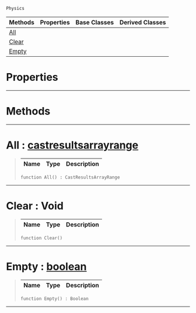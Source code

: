  `Physics`

|Methods|Properties|Base Classes|Derived Classes|
|---|---|---|---|
|[ All](https://github.com/zeroengineteam/ZeroDocs/blob/master/code_reference/class_reference/castresults.markdown#all-zero-engine-document)| | | |
|[ Clear](https://github.com/zeroengineteam/ZeroDocs/blob/master/code_reference/class_reference/castresults.markdown#clear-void)| | | |
|[ Empty](https://github.com/zeroengineteam/ZeroDocs/blob/master/code_reference/class_reference/castresults.markdown#empty-zero-engine-docume)| | | |


 #  Properties


---  
 #  Methods


---  
 #  All : [castresultsarrayrange](https://github.com/zeroengineteam/ZeroDocs/blob/master/code_reference/class_reference/castresultsarrayrange.markdown)

> 
> |Name|Type|Description|
> |---|---|---|
> ``` lang=cpp, name=Zilch
> function All() : CastResultsArrayRange
> ``` 


---  
 #  Clear : Void

> 
> |Name|Type|Description|
> |---|---|---|
> ``` lang=cpp, name=Zilch
> function Clear()
> ``` 


---  
 #  Empty : [boolean](https://github.com/zeroengineteam/ZeroDocs/blob/master/code_reference/zilch_base_types/boolean.markdown)

> 
> |Name|Type|Description|
> |---|---|---|
> ``` lang=cpp, name=Zilch
> function Empty() : Boolean
> ``` 


---  
 

 